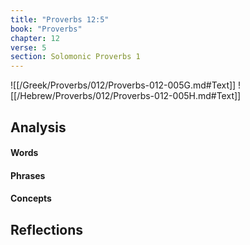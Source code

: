 ```yaml
---
title: "Proverbs 12:5"
book: "Proverbs"
chapter: 12
verse: 5
section: Solomonic Proverbs 1
---
```

![[/Greek/Proverbs/012/Proverbs-012-005G.md#Text]]
![[/Hebrew/Proverbs/012/Proverbs-012-005H.md#Text]]

## Analysis

#### Words

#### Phrases

#### Concepts

## Reflections
